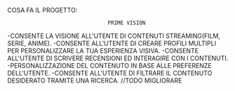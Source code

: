 COSA FA IL PROGETTO:

									PRIME VISION

-CONSENTE LA VISIONE ALL'UTENTE DI CONTENUTI STREAMING(FILM, SERIE, ANIME).
-CONSENTE ALL'UTENTE DI CREARE PROFILI MULTIPLI PER PERSONALIZZARE LA TUA ESPERIENZA VISIVA.
-CONSENTE ALL'UTENTE DI SCRIVERE RECENSIONI ED INTERAGIRE CON I CONTENUTI.
-PERSONALIZZAZIONE DEL CONTENUTO IN BASE ALLE PREFERENZE DELL'UTENTE.
-CONSENTE ALL'UTENTE DI FILTRARE IL CONTENUTO DESIDERATO TRAMITE UNA RICERCA. //TODO MIGLIORARE

